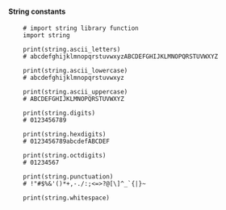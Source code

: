 ####  String constants

        # import string library function
        import string
        
        print(string.ascii_letters)
        # abcdefghijklmnopqrstuvwxyzABCDEFGHIJKLMNOPQRSTUVWXYZ

        print(string.ascii_lowercase)
        # abcdefghijklmnopqrstuvwxyz
        
        print(string.ascii_uppercase)
        # ABCDEFGHIJKLMNOPQRSTUVWXYZ

        print(string.digits)
        # 0123456789

        print(string.hexdigits)
        # 0123456789abcdefABCDEF

        print(string.octdigits)
        # 01234567

        print(string.punctuation)
        # !"#$%&'()*+,-./:;<=>?@[\]^_`{|}~

        print(string.whitespace)
